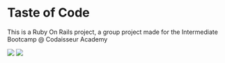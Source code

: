 # Taste of Code 

This is a Ruby On Rails project, a group project made for the Intermediate Bootcamp @ Codaisseur Academy

![](http://i.imgur.com/5w0TVwQ.png)
![](http://i.imgur.com/mp2PhLJ.png)
